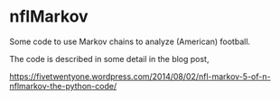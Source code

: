 nflMarkov
=========

Some code to use Markov chains to analyze (American) football. 

The code is described in some detail in the blog post,

https://fivetwentyone.wordpress.com/2014/08/02/nfl-markov-5-of-n-nflmarkov-the-python-code/



